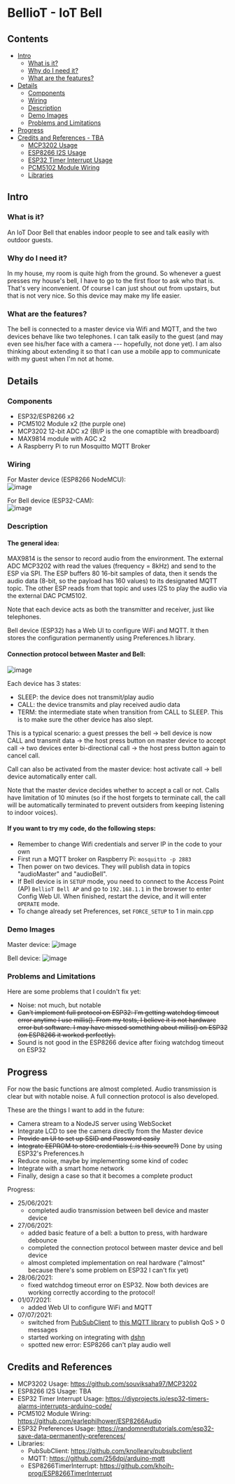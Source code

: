 BellioT - IoT Bell
==================

Contents
--------

- [Intro](#intro)
    - [What is it?](#what-is-it)
    - [Why do I need it?](#why-do-i-need-it)
    - [What are the features?](#what-are-the-features)
- [Details](#details)
    - [Components](#components)
    - [Wiring](#wiring)
    - [Description](#description)
    - [Demo Images](#demo-images)
    - [Problems and Limitations](#problems-and-limitations)
- [Progress](#progress)
- [Credits and References - TBA](#credits-and-references)
    - [MCP3202 Usage](#mcp3202-usage)
    - [ESP8266 I2S Usage](#esp8266-i2s-usage)
    - [ESP32 Timer Interrupt Usage](#esp32-timer-interrupt-usage)
    - [PCM5102 Module Wiring](#pcm5102-module-wiring)
    - [Libraries](#libraries)

Intro
-----  

### What is it?
An IoT Door Bell that enables indoor people to see and talk easily with outdoor guests.

### Why do I need it?
In my house, my room is quite high from the ground. So whenever a guest presses my house's bell, I have to go to the first floor to ask who that is. That's very inconvenient. Of course I can just shout out from upstairs, but that is not very nice. So this device may make my life easier.

### What are the features?
The bell is connected to a master device via Wifi and MQTT, and the two devices behave like two telephones. I can talk easily to the guest (and may even see his/her face with a camera --- hopefully, not done yet). I am also thinking about extending it so that I can use a mobile app to communicate with my guest when I'm not at home.

Details
-------

### Components

- ESP32/ESP8266 x2
- PCM5102 Module x2 (the purple one)
- MCP3202 12-bit ADC x2 (BI/P is the one comaptible with breadboard)
- MAX9814 module with AGC x2
- A Raspberry Pi to run Mosquitto MQTT Broker

### Wiring

For Master device (ESP8266 NodeMCU):  
![image](https://user-images.githubusercontent.com/46307950/123540854-43914b00-d76b-11eb-9d00-16ba2e48a06d.png)

For Bell device (ESP32-CAM):  
![image](https://user-images.githubusercontent.com/46307950/123540813-1349ac80-d76b-11eb-8cdf-8017ed5f7665.png)

### Description

#### The general idea:  
MAX9814 is the sensor to record audio from the environment. The external ADC MCP3202 with read the values (frequency = 8kHz) and send to the ESP via SPI. The ESP buffers 80 16-bit samples of data, then it sends the audio data (8-bit, so the payload has 160 values) to its designated MQTT topic. The other ESP reads from that topic and uses I2S to play the audio via the external DAC PCM5102.  

Note that each device acts as both the transmitter and receiver, just like telephones.

Bell device (ESP32) has a Web UI to configure WiFi and MQTT. It then stores the configuration permanently using Preferences.h library.

#### Connection protocol between Master and Bell:  
![image](./docs/AudioCallFlow.png)

Each device has 3 states:  
- SLEEP: the device does not transmit/play audio
- CALL: the device transmits and play received audio data
- TERM: the intermediate state when transition from CALL to SLEEP. This is to make sure the other device has also slept.  

This is a typical scenario: a guest presses the bell -> bell device is now CALL and transmit data -> the host press button on master device to accept call -> two devices enter bi-directional call -> the host press button again to cancel call.

Call can also be activated from the master device: host activate call -> bell device automatically enter call.

Note that the master device decides whether to accept a call or not. Calls have limitation of 10 minutes (so if the host forgets to terminate call, the call will be automatically terminated to prevent outsiders from keeping listening to indoor voices).

#### If you want to try my code, do the following steps:  

- Remember to change Wifi credentials and server IP in the code to your own
- First run a MQTT broker on Raspberry Pi:  `mosquitto -p 2883`  
- Then power on two devices. They will publish data in topics "audioMaster" and "audioBell".
- If Bell device is in `SETUP` mode, you need to connect to the Access Point (AP) `BellioT Bell AP` and go to `192.168.1.1` in the browser to enter Config Web UI. When finished, restart the device, and it will enter `OPERATE` mode.
- To change already set Preferences, set `FORCE_SETUP` to 1 in main.cpp

### Demo Images

Master device:
![image](./docs/Demo_Master.jpg)

Bell device:
![image](./docs/Demo_Bell.jpg)

### Problems and Limitations

Here are some problems that I couldn't fix yet:
- Noise: not much, but notable
- ~~Can't implement full protocol on ESP32: I'm getting watchdog timeout error anytime I use millis(). From my tests, I believe it is not hardware error but software. I may have missed something about millis() on ESP32 (on ESP8266 it worked perfectly).~~
- Sound is not good in the ESP8266 device after fixing watchdog timeout on ESP32

Progress
--------

For now the basic functions are almost completed. Audio transmission is clear but with notable noise. A full connection protocol is also developed.

These are the things I want to add in the future:  

- Camera stream to a NodeJS server using WebSocket
- Integrate LCD to see the camera directly from the Master device
- ~~Provide an UI to set up SSID and Password easily~~
- ~~Integrate EEPROM to store credentials (..is this secure?)~~ Done by using ESP32's Preferences.h
- Reduce noise, maybe by implementing some kind of codec
- Integrate with a smart home network
- Finally, design a case so that it becomes a complete product

Progress:
- 25/06/2021: 
    - completed audio transmission between bell device and master device
- 27/06/2021: 
    - added basic feature of a bell: a button to press, with hardware debounce  
    - completed the connection protocol between master device and bell device
    - almost completed implementation on real hardware ("almost" because there's some problem on ESP32 I can't fix yet)
- 28/06/2021:
    - fixed watchdog timeout error on ESP32. Now both devices are working correctly according to the protocol!
- 01/07/2021:
    - added Web UI to configure WiFi and MQTT
- 07/07/2021:
    - switched from [PubSubClient](https://github.com/knolleary/pubsubclient) to [this MQTT library](https://github.com/256dpi/arduino-mqtt) to publish QoS > 0 messages
    - started working on integrating with [dshn](https://github.com/dtbpkmte/dshn)
    - spotted new error: ESP8266 can't play audio well

Credits and References
----------------------

- MCP3202 Usage: https://github.com/souviksaha97/MCP3202
- ESP8266 I2S Usage: TBA
- ESP32 Timer Interrupt Usage: https://diyprojects.io/esp32-timers-alarms-interrupts-arduino-code/
- PCM5102 Module Wiring: https://github.com/earlephilhower/ESP8266Audio
- ESP32 Preferences Usage: https://randomnerdtutorials.com/esp32-save-data-permanently-preferences/
- Libraries:
    - PubSubClient: https://github.com/knolleary/pubsubclient
    - MQTT: https://github.com/256dpi/arduino-mqtt
    - ESP8266TimerInterrupt: https://github.com/khoih-prog/ESP8266TimerInterrupt